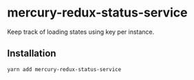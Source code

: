 # mercury-redux-status-service

Keep track of loading states using key per instance.

## Installation
`yarn add mercury-redux-status-service`
